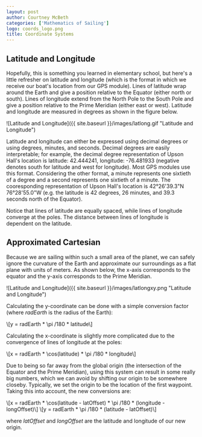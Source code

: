 ```yaml
---
layout: post
author: Courtney McBeth
categories: ['Mathematics of Sailing']
logo: coords_logo.png
title: Coordinate Systems
---
```


<script src="https://polyfill.io/v3/polyfill.min.js?features=es6"></script>
<script id="MathJax-script" async src="https://cdn.jsdelivr.net/npm/mathjax@3/es5/tex-mml-chtml.js"></script>

## Latitude and Longitude

Hopefully, this is something you learned in elementary school, but here's a little refresher on latitude and longitude (which is the format in which we receive our boat's location from our GPS module). Lines of latitude wrap around the Earth and give a position relative to the Equator (either north or south). Lines of longitude extend from the North Pole to the South Pole and give a position relative to the Prime Meridian (either east or west). Latitude and longitude are measured in degrees as shown in the figure below.

![Latitude and Longitude]({{ site.baseurl }}/images/latlong.gif "Latitude and Longitude")

Latitude and longitude can either be expressed using decimal degrees or using degrees, minutes, and seconds. Decimal degrees are easily interpretable; for example, the decimal degree representation of Upson Hall's location is latitude: 42.444241, longitude: -76.481933 (negative denotes south for latitude and west for longitude). Most GPS modules use this format. Considering the other format, a minute represents one sixtieth of a degree and a second represents one sixtieth of a minute. The cooresponding representation of Upson Hall's location is 42°26'39.3"N 76°28'55.0"W (e.g. the latitude is 42 degrees, 26 minutes, and 39.3 seconds north of the Equator).

Notice that lines of latitude are equally spaced, while lines of longitude converge at the poles. The distance between lines of longitude is dependent on the latitude.

## Approximated Cartesian

Because we are sailing within such a small area of the planet, we can safely ignore the curvature of the Earth and approximate our surroundings as a flat plane with units of meters. As shown below, the x-axis corresponds to the equator and the y-axis corresponds to the Prime Meridian.

![Latitude and Longitude]({{ site.baseurl }}/images/latlongxy.png "Latitude and Longitude")


Calculating the y-coordinate can be done with a simple conversion factor (where _radEarth_ is the radius of the Earth):

<p>
  \[y = radEarth * \pi /180 * latitude\]
</p>

Calculating the x-coordinate is slightly more complicated due to the convergence of lines of longitude at the poles:

<p>
  \[x = radEarth * \cos(latitude) * \pi /180 * longitude\]
</p>

Due to being so far away from the global origin (the intersection of the Equator and the Prime Meridian), using this system can result in some really big numbers, which we can avoid by shifting our origin to be somewhere closeby. Typically, we set the origin to be the location of the first waypoint. Taking this into account, the new conversions are:

<p>
  \[x = radEarth * \cos(latitude - latOffset) * \pi /180 * (longitude - longOffset)\]
  \[y = radEarth * \pi /180 * (latitude - latOffset)\]
</p>

where _latOffset_ and _longOffset_ are the latitude and longitude of our new origin.